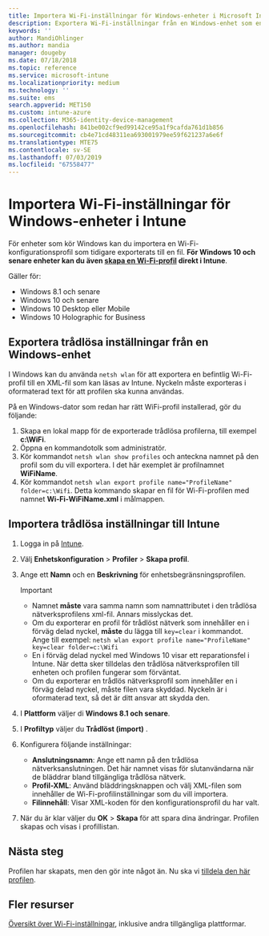 ```yaml
---
title: Importera Wi-Fi-inställningar för Windows-enheter i Microsoft Intune – Azure | Microsoft Docs
description: Exportera Wi-Fi-inställningar från en Windows-enhet som en XML-fil med hjälp av netsh wlan. Sedan importerar du den här filen i Intune för att skapa en Wi-Fi-profil för enheter som kör Windows 8.1, Windows 10 och Windows Holographic for Business.
keywords: ''
author: MandiOhlinger
ms.author: mandia
manager: dougeby
ms.date: 07/18/2018
ms.topic: reference
ms.service: microsoft-intune
ms.localizationpriority: medium
ms.technology: ''
ms.suite: ems
search.appverid: MET150
ms.custom: intune-azure
ms.collection: M365-identity-device-management
ms.openlocfilehash: 841be002cf9ed99142ce95a1f9cafda761d1b856
ms.sourcegitcommit: cb4e71cd48311ea693001979ee59f621237a6e6f
ms.translationtype: MTE75
ms.contentlocale: sv-SE
ms.lasthandoff: 07/03/2019
ms.locfileid: "67558477"
---
```

# <a name="import-wi-fi-settings-for-windows-devices-in-intune"></a>Importera Wi-Fi-inställningar för Windows-enheter i Intune

För enheter som kör Windows kan du importera en Wi-Fi-konfigurationsprofil som tidigare exporterats till en fil. **För Windows 10 och senare enheter kan du även [skapa en Wi-Fi-profil](wi-fi-settings-windows.md) direkt i Intune**.

Gäller för:  
- Windows 8.1 och senare
- Windows 10 och senare
- Windows 10 Desktop eller Mobile
- Windows 10 Holographic for Business

## <a name="export-wi-fi-settings-from-a-windows-device"></a>Exportera trådlösa inställningar från en Windows-enhet

I Windows kan du använda `netsh wlan` för att exportera en befintlig Wi-Fi-profil till en XML-fil som kan läsas av Intune. Nyckeln måste exporteras i oformaterad text för att profilen ska kunna användas.

På en Windows-dator som redan har rätt WiFi-profil installerad, gör du följande:

1. Skapa en lokal mapp för de exporterade trådlösa profilerna, till exempel **c:\WiFi**.
2. Öppna en kommandotolk som administratör.
3. Kör kommandot `netsh wlan show profiles` och anteckna namnet på den profil som du vill exportera. I det här exemplet är profilnamnet **WiFiName**.
4. Kör kommandot `netsh wlan export profile name="ProfileName" folder=c:\Wifi`. Detta kommando skapar en fil för Wi-Fi-profilen med namnet **Wi-Fi-WiFiName.xml** i målmappen.

## <a name="import-the-wi-fi-settings-into-intune"></a>Importera trådlösa inställningar till Intune

1. Logga in på [Intune](https://go.microsoft.com/fwlink/?linkid=2090973).
2. Välj **Enhetskonfiguration** > **Profiler** > **Skapa profil**.
3. Ange ett **Namn** och en **Beskrivning** för enhetsbegränsningsprofilen.

    > [!IMPORTANT]
    > - Namnet **måste** vara samma namn som namnattributet i den trådlösa nätverksprofilens xml-fil. Annars misslyckas det.
    > - Om du exporterar en profil för trådlöst nätverk som innehåller en i förväg delad nyckel, **måste** du lägga till `key=clear` i kommandot. Ange till exempel: `netsh wlan export profile name="ProfileName" key=clear folder=c:\Wifi`
    > - En i förväg delad nyckel med Windows 10 visar ett reparationsfel i Intune. När detta sker tilldelas den trådlösa nätverksprofilen till enheten och profilen fungerar som förväntat.
    > - Om du exporterar en trådlös nätverksprofil som innehåller en i förväg delad nyckel, måste filen vara skyddad. Nyckeln är i oformaterad text, så det är ditt ansvar att skydda den.

4. I **Plattform** väljer di **Windows 8.1 och senare**.
5. I **Profiltyp** väljer du **Trådlöst (import)** .
6. Konfigurera följande inställningar:
    - **Anslutningsnamn**: Ange ett namn på den trådlösa nätverksanslutningen. Det här namnet visas för slutanvändarna när de bläddrar bland tillgängliga trådlösa nätverk.
    - **Profil-XML**: Använd bläddringsknappen och välj XML-filen som innehåller de Wi-Fi-profilinställningar som du vill importera.
    - **Filinnehåll**: Visar XML-koden för den konfigurationsprofil du har valt.
7. När du är klar väljer du **OK** > **Skapa** för att spara dina ändringar. Profilen skapas och visas i profillistan.

## <a name="next-steps"></a>Nästa steg

Profilen har skapats, men den gör inte något än. Nu ska vi [tilldela den här profilen](device-profile-assign.md).

## <a name="more-resources"></a>Fler resurser

[Översikt över Wi-Fi-inställningar](wi-fi-settings-configure.md), inklusive andra tillgängliga plattformar.

